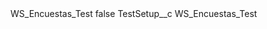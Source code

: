 <?xml version="1.0" encoding="UTF-8"?>
<CustomMetadata xmlns="http://soap.sforce.com/2006/04/metadata" xmlns:xsi="http://www.w3.org/2001/XMLSchema-instance" xmlns:xsd="http://www.w3.org/2001/XMLSchema">
    <label>WS_Encuestas_Test</label>
    <protected>false</protected>
    <values>
        <field>TestSetup__c</field>
        <value xsi:type="xsd:string">WS_Encuestas_Test</value>
    </values>
</CustomMetadata>
